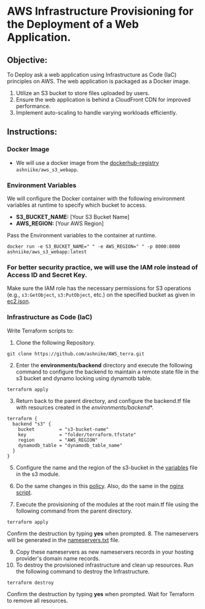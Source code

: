 # AWS Infrastructure Provisioning for the Deployment of a Web Application.

## Objective:

To Deploy ask a web application using Infrastructure as Code (IaC) principles on AWS. The web application is packaged as a Docker image.

1. Utilize an S3 bucket to store files uploaded by users.
2. Ensure the web application is behind a CloudFront CDN for improved performance.
3. Implement auto-scaling to handle varying workloads efficiently.

## Instructions:

### Docker Image

- We will use a docker image from the [dockerhub-registry](https://hub.docker.com/repository/docker/ashniike/aws_s3_webapp/general) `ashniike/aws_s3_webapp`.

### Environment Variables

We will configure the Docker container with the following environment variables at runtime to specify which bucket to access.

- **S3_BUCKET_NAME:** [Your S3 Bucket Name]
- **AWS_REGION:** [Your AWS Region]

Pass the Environment variables to the container at runtime.
```
docker run -e S3_BUCKET_NAME=" " -e AWS_REGION=" " -p 8000:8000 ashniike/aws_s3_webapp:latest
```

### For better security practice, we will use the IAM role instead of Access ID and Secret Key.

Make sure the IAM role has the necessary permissions for S3 operations (e.g., `s3:GetObject`, `s3:PutObject`, etc.) on the specified bucket as given in [ec2.json](https://github.com/ashnike/AWS_terra/blob/main/modules/iamrole/ec2.json).


### Infrastructure as Code (IaC)

Write Terraform scripts to:

1. Clone the following Repository.
```
git clone https://github.com/ashnike/AWS_terra.git
```
2. Enter the **environments/backend** directory and execute the following command to configure the backend to maintain a remote state file in the s3 bucket and dynamo locking using dynamotb table.
```
terraform apply
```
3. Return back to the parent directory, and configure the backend.tf file with resources created in the *environments/backend**.
```
terraform {
  backend "s3" {
    bucket         = "s3-bucket-name"
    key            = "folder/terraform.tfstate"
    region         = "AWS_REGION"
    dynamodb_table = "dynamodb_table_name"
  }
}
```
5. Configure the name  and the region of the s3-bucket in the [variables](https://github.com/ashnike/AWS_terra/blob/main/modules/s3/variables.tf) file in the s3 module.
6. Do the same changes in this [policy](https://github.com/ashnike/AWS_terra/blob/main/modules/iamrole/ec2.json). Also, do the same in the [nginx script](https://github.com/ashnike/AWS_terra/blob/main/modules/asg/nginx.sh).

7. Execute the provisioning of the modules at the root main.tf file using the following command from the parent directory.
```
terraform apply
```
Confirm the destruction by typing **yes** when prompted.
8. The nameservers will be generated in the [nameservers.txt](https://github.com/ashnike/AWS_terra/blob/main/nameservers.txt) file.

9. Copy these nameservers as new nameservers records in your hosting provider's domain name records.
10. To destroy the provisioned infrastructure and clean up resources. Run the following command to destroy the Infrastructure.
```
terraform destroy
```
Confirm the destruction by typing **yes** when prompted. Wait for Terraform to remove all resources. 

